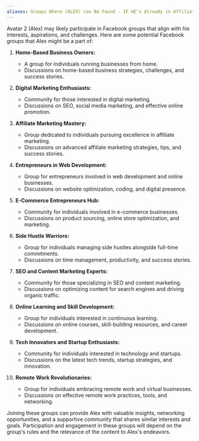 ```yaml
---
aliases: Groups Where (ALEX) can Be Found - IF HE's Already in Affiliate Marketing
---
```

Avatar 2 (Alex) may likely participate in Facebook groups that align with his interests, aspirations, and challenges. Here are some potential Facebook groups that Alex might be a part of:

1. **Home-Based Business Owners:**
    
    - A group for individuals running businesses from home.
    - Discussions on home-based business strategies, challenges, and success stories.
2. **Digital Marketing Enthusiasts:**
    
    - Community for those interested in digital marketing.
    - Discussions on SEO, social media marketing, and effective online promotion.
3. **Affiliate Marketing Mastery:**
    
    - Group dedicated to individuals pursuing excellence in affiliate marketing.
    - Discussions on advanced affiliate marketing strategies, tips, and success stories.
4. **Entrepreneurs in Web Development:**
    
    - Group for entrepreneurs involved in web development and online businesses.
    - Discussions on website optimization, coding, and digital presence.
5. **E-Commerce Entrepreneurs Hub:**
    
    - Community for individuals involved in e-commerce businesses.
    - Discussions on product sourcing, online store optimization, and marketing.
6. **Side Hustle Warriors:**
    
    - Group for individuals managing side hustles alongside full-time commitments.
    - Discussions on time management, productivity, and success stories.
7. **SEO and Content Marketing Experts:**
    
    - Community for those specializing in SEO and content marketing.
    - Discussions on optimizing content for search engines and driving organic traffic.
8. **Online Learning and Skill Development:**
    
    - Group for individuals interested in continuous learning.
    - Discussions on online courses, skill-building resources, and career development.
9. **Tech Innovators and Startup Enthusiasts:**
    
    - Community for individuals interested in technology and startups.
    - Discussions on the latest tech trends, startup strategies, and innovation.
10. **Remote Work Revolutionaries:**
    
    - Group for individuals embracing remote work and virtual businesses.
    - Discussions on effective remote work practices, tools, and networking.

Joining these groups can provide Alex with valuable insights, networking opportunities, and a supportive community that shares similar interests and goals. Participation and engagement in these groups will depend on the group's rules and the relevance of the content to Alex's endeavors.